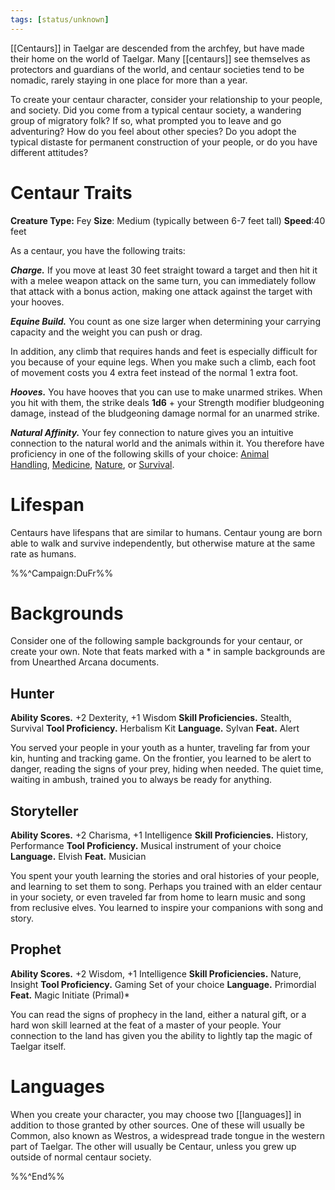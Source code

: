 ```yaml
---
tags: [status/unknown]
---
```


[[Centaurs]] in Taelgar are descended from the archfey, but have made their home on the world of Taelgar. Many [[centaurs]] see themselves as protectors and guardians of the world, and centaur societies tend to be nomadic, rarely staying in one place for more than a year. 

To create your centaur character, consider your relationship to your people, and society. Did you come from a typical centaur society, a wandering group of migratory folk? If so, what prompted you to leave and go adventuring? How do you feel about other species? Do you adopt the typical distaste for permanent construction of your people, or do you have different attitudes?
# Centaur Traits
**Creature Type:** Fey
**Size**: Medium (typically between 6-7 feet tall)
**Speed**:40 feet

As a centaur, you have the following traits:

_**Charge.**_ If you move at least 30 feet straight toward a target and then hit it with a melee weapon attack on the same turn, you can immediately follow that attack with a bonus action, making one attack against the target with your hooves.

_**Equine Build.**_ You count as one size larger when determining your carrying capacity and the weight you can push or drag.

In addition, any climb that requires hands and feet is especially difficult for you because of your equine legs. When you make such a climb, each foot of movement costs you 4 extra feet instead of the normal 1 extra foot.

_**Hooves.**_ You have hooves that you can use to make unarmed strikes. When you hit with them, the strike deals **1d6** + your Strength modifier bludgeoning damage, instead of the bludgeoning damage normal for an unarmed strike.

_**Natural Affinity.**_ Your fey connection to nature gives you an intuitive connection to the natural world and the animals within it. You therefore have proficiency in one of the following skills of your choice: [Animal Handling](https://www.dndbeyond.com/compendium/rules/basic-rules/using-ability-scores#AnimalHandling), [Medicine](https://www.dndbeyond.com/compendium/rules/basic-rules/using-ability-scores#Medicine), [Nature](https://www.dndbeyond.com/compendium/rules/basic-rules/using-ability-scores#Nature), or [Survival](https://www.dndbeyond.com/compendium/rules/basic-rules/using-ability-scores#Survival).
# Lifespan
Centaurs have lifespans that are similar to humans. Centaur young are born able to walk and survive independently, but otherwise mature at the same rate as humans. 

%%^Campaign:DuFr%%
# Backgrounds
Consider one of the following sample backgrounds for your centaur, or create your own. Note that feats marked with a * in sample backgrounds are from Unearthed Arcana documents. 
## Hunter
**Ability Scores.** +2 Dexterity, +1 Wisdom
**Skill Proficiencies.** Stealth, Survival
**Tool Proficiency.** Herbalism Kit
**Language.** Sylvan
**Feat.** Alert

You served your people in your youth as a hunter, traveling far from your kin, hunting and tracking game. On the frontier, you learned to be alert to danger, reading the signs of your prey, hiding when needed. The quiet time, waiting in ambush, trained you to always be ready for anything. 
## Storyteller
**Ability Scores.** +2 Charisma, +1 Intelligence
**Skill Proficiencies.** History, Performance
**Tool Proficiency.** Musical instrument of your choice
**Language.** Elvish
**Feat.** Musician

You spent your youth learning the stories and oral histories of your people, and learning to set them to song. Perhaps you trained with an elder centaur in your society, or even traveled far from home to learn music and song from reclusive elves. You learned to inspire your companions with song and story. 
## Prophet
**Ability Scores.** +2 Wisdom, +1 Intelligence
**Skill Proficiencies.** Nature, Insight
**Tool Proficiency.** Gaming Set of your choice
**Language.** Primordial
**Feat.** Magic Initiate (Primal)*

You can read the signs of prophecy in the land, either a natural gift, or a hard won skill learned at the feat of a master of your people. Your connection to the land has given you the ability to lightly tap the magic of Taelgar itself. 
# Languages

When you create your character, you may choose two [[languages]] in addition to those granted by other sources. One of these will usually be Common, also known as Westros, a widespread trade tongue in the western part of Taelgar. The other will usually be Centaur, unless you grew up outside of normal centaur society. 

%%^End%%